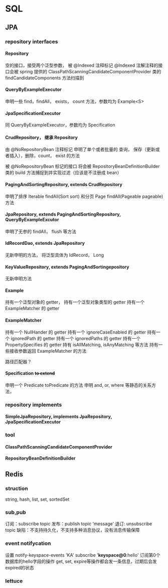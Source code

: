 # SQL
## JPA
### repository interfaces
#### Repository
空的接口，接受两个泛型参数， 被 @Indexed 注释标记
@Indexed 注解注释的接口会被 spring 提供的 ClassPathScanningCandidateComponentProvider 类的 findCandidateComponents 方法扫描到

#### QueryByExampleExecutor 
申明一些 find，findAll， exists， count 方法，参数均为 Example\<S>

#### JpaSpecificationExecutor
同 QueryByExampleExecutor，参数均为 Specification<T>

#### CrudRepository， 继承 Repository
由 @NoRepositoryBean 注释标记
申明了单个或者批量的 查询， 保存（更新或者插入），删除，count， exist 的方法

被 @NoRepositoryBean 标记的接口 将会被 RepositoryBeanDefinitionBuilder 类的 build 方法捕捉到并实现过滤（应该是不注册成 bean）

#### PagingAndSortingRepository, extends CrudRepository
申明了排序 Iterable<T> findAll(Sort sort) 和分页 Page<T> findAll(Pageable pageable) 方法

#### JpaRepository, extends PagingAndSortingRepository, QueryByExampleExcutor
申明了无参的 findAll， flush 等方法

#### IdRecordDao, extends JpaRepository
无新申明的方法，
将泛型具体为 IdRecord， Long

#### KeyValueRepository, extends PagingAndSortingepository
无新申明方法

#### Example
持有一个泛型对象的 getter，
持有一个泛型对象类型的 getter
持有一个 ExampleMatcher 的 getter

#### ExampleMatcher
持有一个 NullHander 的 getter
持有一个 ignoreCaseEnabled 的 getter
持有一个 ignoredPath 的 getter
持有一个 ignoredPaths 的 getter
持有一个 PropertySpecifies 的 getter
持有 isAllMatching, isAnyMatching 等方法
持有一些接收参数返回 ExampleMatcher 的方法

路径匹配器？

#### Specification <S>to extend</S>
申明一个 Predicate toPredicate 的方法
申明 and, or, where 等静态的关系方法，

### repository implements
#### SimpleJpaRepository, implements JpaRepository, JpaSpecificationExecutor

### tool
#### ClassPathScanningCandidateComponentProvider

#### RepositoryBeanDefinitionBuilder

## Redis
### struction
string, hash, list, set, sortedSet
### sub,pub
订阅：subscribe topic
发布：publish topic 'message'
退订: unsubscribe topic
缺陷：不支持持久化，不支持多种消息协议，没有消息传输保障
### event notifycation
设置 notify-keyspace-events 'KA'
subscribe '__keyspace@0__:hello' 订阅第0个数据库的hello字段的操作
get, set, expire等操作都会发一条信息，过期后会发expired的状态
### lettuce

